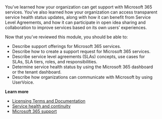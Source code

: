 You’ve learned how your organization can get support with Microsoft 365 services. You’ve also learned how your organization can access transparent service health status updates, along with how it can benefit from Service Level Agreements, and how it can participate in open idea sharing and collaboration to improve services based on its own users’ experiences.

Now that you’ve reviewed this module, you should be able to:

- Describe support offerings for Microsoft 365 services.
- Describe how to create a support request for Microsoft 365 services.
- Describe service level agreements (SLAs) concepts, use cases for SLAs, SLA tiers, roles, and responsibilities.
- Determine service health status by using the Microsoft 365 dashboard or the tenant dashboard.
- Describe how organizations can communicate with Microsoft by using UserVoice.

**Learn more**

- [Licensing Terms and Documentation](https://www.microsoftvolumelicensing.com/DocumentSearch.aspx?Mode=3&DocumentTypeId=37)
- [Service health and continuity](https://docs.microsoft.com/office365/servicedescriptions/office-365-platform-service-description/service-health-and-continuity)
- [Microsoft 365 support](https://www.microsoft.com/microsoft-365/business/microsoft-365-for-business-support-options)

